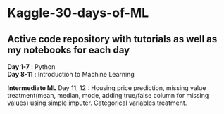 # Kaggle-30-days-of-ML

## Active code repository with tutorials as well as my notebooks for each day

**Day 1-7** : Python
<br>
**Day 8-11** : Introduction to Machine Learning


**Intermediate ML**
Day 11, 12 : Housing price prediction, missing value treatment(mean, median, mode, adding true/false column for missing values) using simple imputer. Categorical variables treatment.
